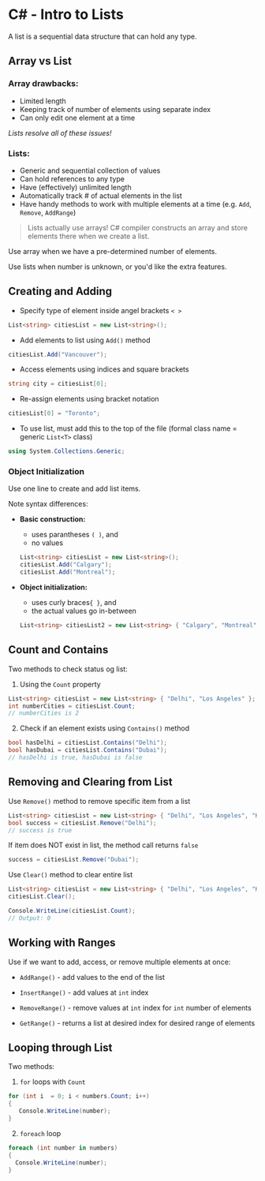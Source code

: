 # C# - Intro to Lists

A list is a sequential data structure that can hold any type.

## Array vs List

### Array drawbacks:

- Limited length
- Keeping track of number of elements using separate index
- Can only edit one element at a time

_Lists resolve all of these issues!_

### Lists:

- Generic and sequential collection of values
- Can hold references to any type
- Have (effectively) unlimited length
- Automatically track # of actual elements in the list
- Have handy methods to work with multiple elements at a time (e.g. `Add`, `Remove`, `AddRange`)

> Lists actually use arrays! C# compiler constructs an array and store elements there when we create a list.

Use array when we have a pre-determined number of elements.

Use lists when number is unknown, or you'd like the extra features.

## Creating and Adding

- Specify type of element inside angel brackets `< >`

```c#
List<string> citiesList = new List<string>();
```

- Add elements to list using `Add()` method

```c#
citiesList.Add("Vancouver");
```

- Access elements using indices and square brackets

```c#
string city = citiesList[0];
```

- Re-assign elements using bracket notation

```c#
citiesList[0] = "Toronto";
```

- To use list, must add this to the top of the file (formal class name = generic `List<T>` class)

```c#
using System.Collections.Generic;
```

### Object Initialization

Use one line to create and add list items.

Note syntax differences:

- **Basic construction:**

  - uses parantheses `( )`, and
  - no values

  ```c#
  List<string> citiesList = new List<string>();
  citiesList.Add("Calgary");
  citiesList.Add("Montreal");
  ```

- **Object initialization:**

  - uses curly braces`{ }`, and
  - the actual values go in-between

  ```c#
  List<string> citiesList2 = new List<string> { "Calgary", "Montreal" };
  ```

## Count and Contains

Two methods to check status og list:

1. Using the `Count` property

```c#
List<string> citiesList = new List<string> { "Delhi", "Los Angeles" };
int numberCities = citiesList.Count;
// numberCities is 2
```

2. Check if an element exists using `Contains()` method

```c#
bool hasDelhi = citiesList.Contains("Delhi");
bool hasDubai = citiesList.Contains("Dubai");
// hasDelhi is true, hasDubai is false
```

## Removing and Clearing from List

Use `Remove()` method to remove specific item from a list

```c#
List<string> citiesList = new List<string> { "Delhi", "Los Angeles", "Kiev" };
bool success = citiesList.Remove("Delhi");
// success is true
```

If item does NOT exist in list, the method call returns `false`

```c#
success = citiesList.Remove("Dubai");
```

Use `Clear()` method to clear entire list

```c#
List<string> citiesList = new List<string> { "Delhi", "Los Angeles", "Kiev" };
citiesList.Clear();

Console.WriteLine(citiesList.Count);
// Output: 0
```

## Working with Ranges

Use if we want to add, access, or remove multiple elements at once:

- `AddRange()` - add values to the end of the list

- `InsertRange()` - add values at `int` index

- `RemoveRange()` - remove values at `int` index for `int` number of elements

- `GetRange()` - returns a list at desired index for desired range of elements

## Looping through List

Two methods:

1. `for` loops with `Count`

```c#
for (int i  = 0; i < numbers.Count; i++)
{
   Console.WriteLine(number);
}
```

2. `foreach` loop

```c#
foreach (int number in numbers)
{
  Console.WriteLine(number);
}
```
